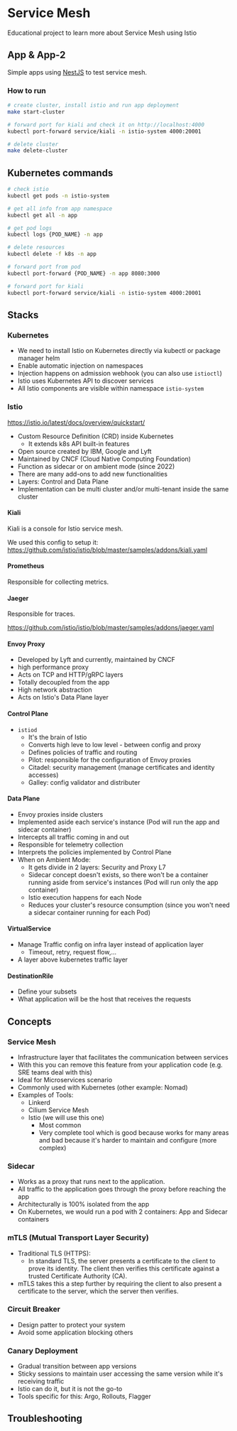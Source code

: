 # Service Mesh

Educational project to learn more about Service Mesh using Istio

## App & App-2

Simple apps using [NestJS](https://docs.nestjs.com/) to test service mesh.

### How to run

```sh
# create cluster, install istio and run app deployment
make start-cluster

# forward port for kiali and check it on http://localhost:4000
kubectl port-forward service/kiali -n istio-system 4000:20001

# delete cluster
make delete-cluster
```

## Kubernetes commands

```sh
# check istio
kubectl get pods -n istio-system

# get all info from app namespace
kubectl get all -n app

# get pod logs
kubectl logs {POD_NAME} -n app

# delete resources
kubectl delete -f k8s -n app

# forward port from pod
kubectl port-forward {POD_NAME} -n app 8080:3000

# forward port for kiali
kubectl port-forward service/kiali -n istio-system 4000:20001
```

## Stacks

### Kubernetes

- We need to install Istio on Kubernetes directly via kubectl or package manager helm
- Enable automatic injection on namespaces
- Injection happens on admission webhook (you can also use `istioctl`)
- Istio uses Kubernetes API to discover services
- All Istio components are visible within namespace `istio-system`

### Istio

https://istio.io/latest/docs/overview/quickstart/

- Custom Resource Definition (CRD) inside Kubernetes
  - It extends k8s API built-in features
- Open source created by IBM, Google and Lyft
- Maintained by CNCF (Cloud Native Computing Foundation)
- Function as sidecar or on ambient mode (since 2022)
- There are many add-ons to add new functionalities
- Layers: Control and Data Plane
- Implementation can be multi cluster and/or multi-tenant inside the same cluster

#### Kiali

Kiali is a console for Istio service mesh.

We used this config to setup it:
https://github.com/istio/istio/blob/master/samples/addons/kiali.yaml

#### Prometheus

Responsible for collecting metrics.

#### Jaeger

Responsible for traces.

https://github.com/istio/istio/blob/master/samples/addons/jaeger.yaml

#### Envoy Proxy

- Developed by Lyft and currently, maintained by CNCF
- high performance proxy
- Acts on TCP and HTTP/gRPC layers
- Totally decoupled from the app
- High network abstraction
- Acts on Istio's Data Plane layer

#### Control Plane

- `istiod`
  - It's the brain of Istio
  - Converts high leve to low level - between config and proxy
  - Defines policies of traffic and routing
  - Pilot: responsible for the configuration of Envoy proxies
  - Citadel: security management (manage certificates and identity accesses)
  - Galley: config validator and distributer

#### Data Plane

- Envoy proxies inside clusters
- Implemented aside each service's instance (Pod will run the app and sidecar container)
- Intercepts all traffic coming in and out
- Responsible for telemetry collection
- Interprets the policies implemented by Control Plane
- When on Ambient Mode:
  - It gets divide in 2 layers: Security and Proxy L7
  - Sidecar concept doesn't exists, so there won't be a container running aside from service's instances (Pod will run only the app container)
  - Istio execution happens for each Node
  - Reduces your cluster's resource consumption (since you won't need a sidecar container running for each Pod)

#### VirtualService

- Manage Traffic config on infra layer instead of application layer
  - Timeout, retry, request flow,...
- A layer above kubernetes traffic layer

#### DestinationRile

- Define your subsets
- What application will be the host that receives the requests

## Concepts

### Service Mesh

- Infrastructure layer that facilitates the communication between services
- With this you can remove this feature from your application code (e.g. SRE teams deal with this)
- Ideal for Microservices scenario
- Commonly used with Kubernetes (other example: Nomad)
- Examples of Tools:
  - Linkerd
  - Cilium Service Mesh
  - Istio (we will use this one)
    - Most common
    - Very complete tool which is good because works for many areas and bad because it's harder to maintain and configure (more complex)

### Sidecar

- Works as a proxy that runs next to the application.
- All traffic to the application goes through the proxy before reaching the app
- Architecturally is 100% isolated from the app
- On Kubernetes, we would run a pod with 2 containers: App and Sidecar containers

### mTLS (Mutual Transport Layer Security)

- Traditional TLS (HTTPS):
  - In standard TLS, the server presents a certificate to the client to prove its identity. The client then verifies this certificate against a trusted Certificate Authority (CA).
- mTLS takes this a step further by requiring the client to also present a certificate to the server, which the server then verifies.

### Circuit Breaker

- Design patter to protect your system
- Avoid some application blocking others

### Canary Deployment

- Gradual transition between app versions
- Sticky sessions to maintain user accessing the same version while it's receiving traffic
- Istio can do it, but it is not the go-to
- Tools specific for this: Argo, Rollouts, Flagger

## Troubleshooting
